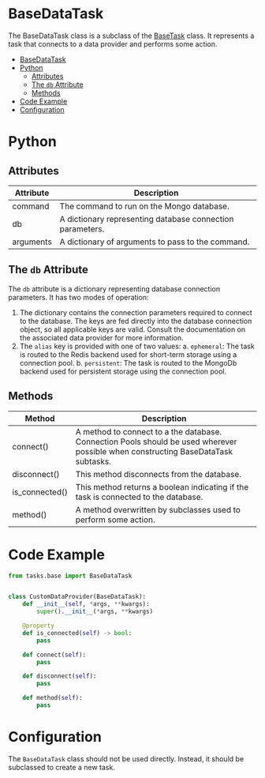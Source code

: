 # BaseDataTask
The BaseDataTask class is a subclass of the [BaseTask](./base_task.md) class. 
It represents a task that connects to a data provider and performs some action.

- [BaseDataTask](#basedatatask)
- [Python](#python)
    - [Attributes](#attributes)
    - [The `db` Attribute](#the-db-attribute)
    - [Methods](#methods)
- [Code Example](#code-example)
- [Configuration](#configuration)

# Python
## Attributes

| Attribute  | Description                                                | 
|------------|------------------------------------------------------------| 
| command    | The command to run on the Mongo database.                  |
| db         | A dictionary representing database connection parameters.  |
| arguments  | A dictionary of arguments to pass to the command.          |

## The `db` Attribute
The `db` attribute is a dictionary representing database connection parameters. It has two modes of operation:
1. The dictionary contains the connection parameters required to connect to the database. The keys are fed directly into the database connection object, so all applicable keys are valid. Consult the documentation on the associated data provider for more information.
2. The `alias` key is provided with one of two values:
  a. `ephemeral`: The task is routed to the Redis backend used for short-term storage using a connection pool.
  b. `persistent`: The task is routed to the MongoDb backend used for persistent storage using the connection pool.

## Methods

| Method         | Description                                                                                                                       | 
|----------------|-----------------------------------------------------------------------------------------------------------------------------------| 
| connect()      | A method to connect to a the database. Connection Pools should be used wherever possible when constructing BaseDataTask subtasks. |
| disconnect()   | This method disconnects from the database.                                                                                        |
| is_connected() | This method returns a boolean indicating if the task is connected to the database.                                                |
| method()       | A method overwritten by subclasses used to perform some action.                                                                   | 

# Code Example

```python 
from tasks.base import BaseDataTask


class CustomDataProvider(BaseDataTask):
    def __init__(self, *args, **kwargs):
        super().__init__(*args, **kwargs)

    @property
    def is_connected(self) -> bool:
        pass

    def connect(self):
        pass

    def disconnect(self):
        pass

    def method(self):
        pass
```

# Configuration
The `BaseDataTask` class should not be used directly. Instead, it should be subclassed to create a new task.
